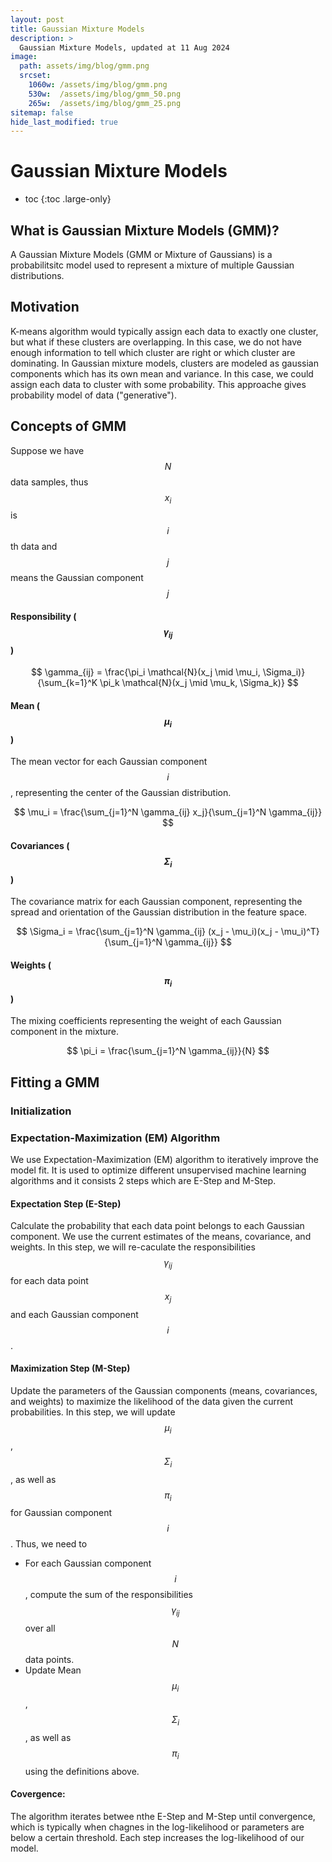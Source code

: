 ```yaml
---
layout: post
title: Gaussian Mixture Models
description: >
  Gaussian Mixture Models, updated at 11 Aug 2024
image: 
  path: assets/img/blog/gmm.png
  srcset:
    1060w: /assets/img/blog/gmm.png
    530w:  /assets/img/blog/gmm_50.png
    265w:  /assets/img/blog/gmm_25.png
sitemap: false
hide_last_modified: true
---
```


# Gaussian Mixture Models

* toc
{:toc .large-only}

## What is Gaussian Mixture Models (GMM)?

A Gaussian Mixture Models (GMM or Mixture of Gaussians) is a probabilitsitc model used to represent a mixture of multiple Gaussian distributions. 

## Motivation
K-means algorithm would typically assign each data to exactly one cluster, but what if these clusters are overlapping. In this case, we do not have enough information to tell which cluster are right or which cluster are dominating. In Gaussian mixture models, clusters are modeled as gaussian components which has its own mean and variance. In this case, we could assign each data to cluster with some probability. This approache gives probability model of data ("generative").

## Concepts of GMM
Suppose we have $$ N $$ data samples, thus $$ x_i $$ is $$ i $$th data and $$ j $$ means the Gaussian component $$ j $$
#### Responsibility ($$\gamma_{ij}$$)

$$
\gamma_{ij} = \frac{\pi_i \mathcal{N}(x_j \mid \mu_i, \Sigma_i)}{\sum_{k=1}^K \pi_k \mathcal{N}(x_j \mid \mu_k, \Sigma_k)}
$$

#### Mean ($$ \mu_i $$)

The mean vector for each Gaussian component $$ i $$, representing the center of the Gaussian distribution.

$$
\mu_i = \frac{\sum_{j=1}^N \gamma_{ij} x_j}{\sum_{j=1}^N \gamma_{ij}}
$$


#### Covariances ($$ \Sigma_i $$)
The covariance matrix for each Gaussian component, representing the spread and orientation of the Gaussian distribution in the feature space.

$$
\Sigma_i = \frac{\sum_{j=1}^N \gamma_{ij} (x_j - \mu_i)(x_j - \mu_i)^T}{\sum_{j=1}^N \gamma_{ij}}
$$


#### Weights ($$ \pi_i $$)

The mixing coefficients representing the weight of each Gaussian component in the mixture.

$$
\pi_i = \frac{\sum_{j=1}^N \gamma_{ij}}{N}
$$

## Fitting a GMM

### Initialization

### Expectation-Maximization (EM) Algorithm
We use Expectation-Maximization (EM) algorithm to iteratively improve the model fit. It is used to optimize different unsupervised machine learning algorithms and it consists 2 steps which are E-Step and M-Step.

#### Expectation Step (E-Step)
Calculate the probability that each data point belongs to each Gaussian component. We use the current estimates of the means, covariance, and weights. In this step, we will re-caculate the responsibilities $$ \gamma_{ij}$$ for each data point $$ x_j $$ and each Gaussian component $$ i $$.


#### Maximization Step (M-Step)
Update the parameters of the Gaussian components (means, covariances, and weights) to maximize the likelihood of the data given the current probabilities. In this step, we will update $$ \mu_i $$, $$ \Sigma_i $$, as well as $$ \pi_i $$ for Gaussian component $$ i $$. Thus, we need to
- For each Gaussian component $$ i $$, compute the sum of the responsibilities $$ \gamma_{ij} $$ over all $$ N $$ data points.
- Update Mean $$ \mu_i $$, $$ \Sigma_i $$, as well as $$ \pi_i $$ using the definitions above.

#### Covergence:
The algorithm iterates betwee nthe E-Step and M-Step until convergence, which is typically when chagnes in the log-likelihood or parameters are below a certain threshold. Each step increases the log-likelihood of our model.